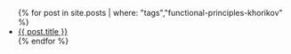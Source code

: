 <ul>
  {% for post in site.posts | where: "tags","functional-principles-khorikov" %}
    <li>
      <a href="{{ post.url | absolute_url}}">{{ post.title }}</a>
    </li>
  {% endfor %}
</ul>

